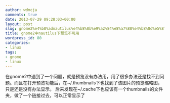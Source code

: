 ```yaml
---
author: wdmcja
comments: true
date: 2013-07-29 09:28:03+00:00
layout: post
slug: gnome2%e4%b8%adnautilus%e4%b8%8b%e9%a2%84%e8%a7%88%e4%b8%8d%e5%8f%af%e7%94%a8
title: gnome2中nautilus下预览不可用
wordpress_id: 80
categories:
- linux
tags:
- gnome
- linux
---
```


   在gnome2中遇到了一个问题，就是预览没有办法用，用了很多办法还是找不到问题。而且在打开预览功能后，在~/.thumbnails下也找到了该图片的预览缩略图，只是还是没有办法显示。
    后来发现在~/.cache下也应该有一个thumbnails的文件夹，做了一个链接过去，可以正常显示了
